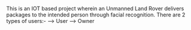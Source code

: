 This is an IOT based project wherein an Unmanned Land Rover delivers packages to the intended person through facial recognition.
There are 2 types of users:-
--> User
--> Owner
